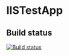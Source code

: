 # IISTestApp

## Build status

[![Build status](https://ci.appveyor.com/api/projects/status/t5uw12svl2pclaq9?svg=true)](https://ci.appveyor.com/project/PetarPetrov/iistestapp)
